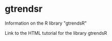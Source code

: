 # gtrendsr

Information on the R library "gtrendsR"

Link to the HTML tutorial for the library gtrendsR
